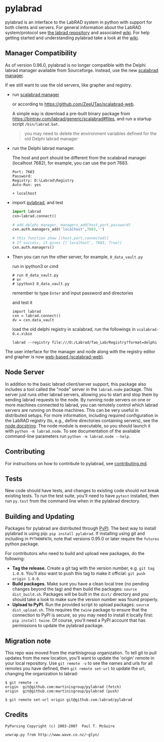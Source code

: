 # pylabrad


pylabrad is an interface to the LabRAD system in python with support for both clients and servers.
For general information about the LabRAD system/protocol see [the labrad repository](https://github.com/labrad/labrad) and associated [wiki](https://github.com/labrad/labrad/wiki).
For help getting started and understanding pylabrad take a look at the [wiki](https://github.com/labrad/pylabrad/wiki).



## Manager Compatibility

As of version 0.96.0, pylabrad is no longer compatible with the Delphi labrad manager available from Sourceforge.
Instead, use the new [scalabrad manager](https://github.com/labrad/scalabrad).



If we still want to use the old servers, like grapher and registry. 

- run [scalabrad manager](https://github.com/labrad/scalabrad)

  or according to https://github.com/ZeeUTao/scalabrad-web.

  A simple way is download a pre-built binary package from https://bintray.com/labrad/generic/scalabrad#files, and run a startup script `/bin/labrad.bat`. 

  > you may need to delete the environment variables defined for the old Delphi labrad manager

- run the Delphi labrad manager. 

  The host and port should be different from the scalabrad manager (localhost 7682), for example, you can use the port 7683. 
  
  ```
  Port: 7683
  Password: 
  Registry: D:\Labrad\Registry
  Auto-Run: yes
  
  + localhost
  ```



- import [pylabrad](https://github.com/ZeeUTao/pylabrad-zeeu), and test

  ```python
  import labrad
  cxn=labrad.connect()
  
  # add delphi manager, managers_add(host,port,password)
  cxn.auth.managers_add('localhost',7683,'')
  
  # this function show [(host,port,connected)]
  # If success, it gives [('localhost', 7683, True)]
  cxn.auth.managers()
  ```




- Then you can run the other server, for example, `0_data_vault.py`

  run in ipython3 or cmd

  ```
  # run 0_data_vault.py
  # or
  # ipython3 0_data_vault.py
  ```

  remember to type `Enter` and input password and directories

  

  and test it 

  ```
  import labrad
  cxn = labrad.connect()
  dv = cxn.data_vault
  ```

  
  
  load the old delphi registry in scalabrad, run the followings in `scalabrad-0.x.x\bin`
  
  ```
  labrad --registry file:///D:/Labrad/Tao_Lab/Registry?format=delphi
  ```
  
  

  







The user interface for the manager and node along with the registry editor and grapher is now [web-based (scalabrad-web)](https://github.com/labrad/scalabrad-web).

## Node Server

In addition to the basic labrad client/server support, this package also includes a tool called the "node" server in the `labrad.node` package.
This server just runs other labrad servers, allowing you to start and stop them by sending labrad requests to the node.
By running node servers on one or more machines connected to labrad, you can remotely control which labrad servers are running on those machines.
This can be very useful in distributed setups.
For more information, including required configuration in the LabRAD registry (to, e.g., define directories containing servers),
see the [node docstring](https://github.com/labrad/pylabrad/blob/master/labrad/node/__init__.py).
The node module is executable, so you should launch it with `python -m labrad.node`.
To see documentation of the available command-line parameters run `python -m labrad.node --help`.

## Contributing

For instructions on how to contribute to pylabrad, see [contributing.md](https://github.com/labrad/labrad/blob/master/contributing.md).

## Tests

New code should have tests, and changes to existing code should not break existing tests.
To run the test suite, you'll need to have `pytest` installed, then run `py.test` from the command line when in the pylabrad directory.

## Building and Updating

Packages for pylabrad are distributed through [PyPI](https://pypi.python.org/pypi/pylabrad).
The best way to install pylabrad is using pip: `pip install pylabrad`.
If installing using git and including in `PYTHONPATH`, note that versions 0.95.0 or later require the `futures` python package.

For contributors who need to build and upload new packages, do the following:

* **Tag the release.** Create a git tag with the version number, e.g. `git tag 1.0.0`.
  You'll also want to push this tag to make it official: `git push origin 1.0.0`.
* **Build packages.** Make sure you have a clean local tree (no pending changes beyond the tag) and then build the packages: `source dist_build.sh`.
  Packages will be built in the `dist/` directory and you should take a look to make sure the version number was found properly.
* **Upload to PyPI.** Run the provided script to upload packages: `source dist_upload.sh`.
  This requires the `twine` package to ensure that the connection to PyPI is secure, so you may need to install it locally first: `pip install twine`.
  Of course, you'll need a PyPI account that has permissions to update the pylabrad package.

## Migration note

This repo was moved from the martinisgroup organization.
To tell git to pull updates from the new location, you'll
want to update the 'origin' remote in your local repository.
Use `git remote -v` to see the names and urls for all remotes
you have defined, then `git remote set-url` to update the url,
changing the organization to labrad:

```
$ git remote -v
origin	git@github.com:martinisgroup/pylabrad (fetch)
origin	git@github.com:martinisgroup/pylabrad (push)

$ git remote set-url origin git@github.com:labrad/pylabrad
```

## Credits

```
PyParsing Copyright (c) 2003-2007  Paul T. McGuire
```

```
unwrap.py from http://www.wave.co.nz/~glyn/
```
